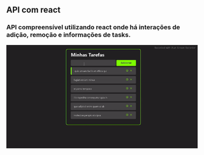 ## API com react
### API compreensível utilizando react onde há interações de adição, remoção e informações de tasks.

![api](https://github.com/bertolucci-alan/api_tasks/blob/master/api-github.gif)


